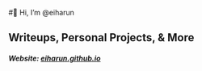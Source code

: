 #👋 Hi, I’m @eiharun

## Writeups, Personal Projects, & More

##### Website: [eiharun.github.io](eiharun.github.io)

<!---
eiharun/eiharun is a ✨ special ✨ repository because its `README.md` (this file) appears on your GitHub profile.
You can click the Preview link to take a look at your changes.
--->
